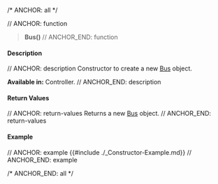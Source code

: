 /* ANCHOR: all */

// ANCHOR: function
>**Bus()**
// ANCHOR_END: function

#### Description

// ANCHOR: description
Constructor to create a new [Bus](./Bus.md) object.

**Available in:** Controller.
// ANCHOR_END: description

#### Return Values

// ANCHOR: return-values
Returns a new [Bus](./Bus.md) object.
// ANCHOR_END: return-values

#### Example

// ANCHOR: example
{{#include ./_Constructor-Example.md}}
// ANCHOR_END: example

/* ANCHOR_END: all */